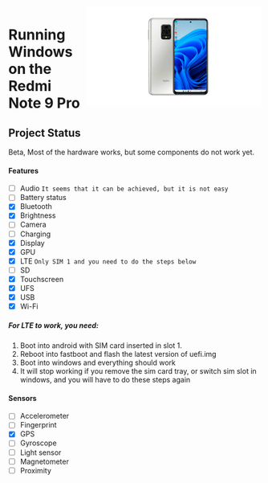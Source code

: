 <img align="right" src="https://github.com/Rubanoxd/Port-Windows-11-redmi-note-9_pro/blob/main/Miatoll.png" width="350" alt="Windows 11 Running On A Redmi Note 9 Pro">


# Running Windows on the Redmi Note 9 Pro

## Project Status

Beta, Most of the hardware works, but some components do not work yet.

#### Features

- [ ] Audio ```It seems that it can be achieved, but it is not easy```
- [ ] Battery status
- [x] Bluetooth 
- [X] Brightness
- [ ] Camera
- [ ] Charging 
- [x] Display
- [x] GPU
- [X] LTE ```Only SIM 1 and you need to do the steps below```
- [ ] SD 
- [X] Touchscreen
- [x] UFS
- [x] USB
- [x] Wi-Fi

##### For LTE to work, you need:
1. Boot into android with SIM card inserted in slot 1.
2. Reboot into fastboot and flash the latest version of uefi.img
3. Boot into windows and everything should work
4. It will stop working if you remove the sim card tray, or switch sim slot in windows, and you will have to do these steps again

#### Sensors
- [ ] Accelerometer
- [ ] Fingerprint
- [x] GPS
- [ ] Gyroscope
- [ ] Light sensor
- [ ] Magnetometer
- [ ] Proximity
